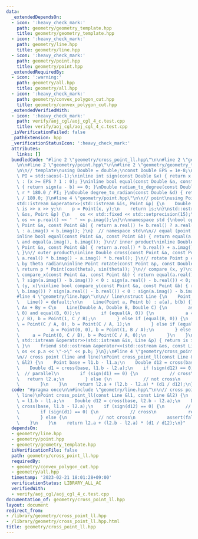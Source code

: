 ```yaml
---
data:
  _extendedDependsOn:
  - icon: ':heavy_check_mark:'
    path: geometry/geometry_template.hpp
    title: geometry/geometry_template.hpp
  - icon: ':heavy_check_mark:'
    path: geometry/line.hpp
    title: geometry/line.hpp
  - icon: ':heavy_check_mark:'
    path: geometry/point.hpp
    title: geometry/point.hpp
  _extendedRequiredBy:
  - icon: ':warning:'
    path: geometry/all.hpp
    title: geometry/all.hpp
  - icon: ':heavy_check_mark:'
    path: geometry/convex_polygon_cut.hpp
    title: geometry/convex_polygon_cut.hpp
  _extendedVerifiedWith:
  - icon: ':heavy_check_mark:'
    path: verify/aoj_cgl/aoj_cgl_4_c.test.cpp
    title: verify/aoj_cgl/aoj_cgl_4_c.test.cpp
  _isVerificationFailed: false
  _pathExtension: hpp
  _verificationStatusIcon: ':heavy_check_mark:'
  attributes:
    links: []
  bundledCode: "#line 2 \"geometry/cross_point_ll.hpp\"\n\n#line 2 \"geometry/line.hpp\"\
    \n\n#line 2 \"geometry/point.hpp\"\n\n#line 2 \"geometry/geometry_template.hpp\"\
    \n\n// template\nusing Double = double;\nconst Double EPS = 1e-8;\nconst Double\
    \ PI = std::acos(-1);\ninline int sign(const Double &x) { return x <= -EPS ? -1\
    \ : (x >= EPS ? 1 : 0); }\ninline bool equal(const Double &a, const Double &b)\
    \ { return sign(a - b) == 0; }\nDouble radian_to_degree(const Double &r) { return\
    \ r * 180.0 / PI; }\nDouble degree_to_radian(const Double &d) { return d * PI\
    \ / 180.0; }\n#line 4 \"geometry/point.hpp\"\n\n// point\nusing Point = std::complex<Double>;\n\
    std::istream &operator>>(std::istream &is, Point &p) {\n    Double x, y;\n   \
    \ is >> x >> y;\n    p = Point(x, y);\n    return is;\n}\nstd::ostream &operator<<(std::ostream\
    \ &os, Point &p) {\n    os << std::fixed << std::setprecision(15);\n    return\
    \ os << p.real() << ' ' << p.imag();\n}\n\nnamespace std {\nbool operator<(const\
    \ Point &a, const Point &b) { return a.real() != b.real() ? a.real() < b.real()\
    \ : a.imag() < b.imag(); }\n}  // namespace std\n\n// equal (point and point)\n\
    inline bool equal(const Point &a, const Point &b) { return equal(a.real(), b.real())\
    \ and equal(a.imag(), b.imag()); }\n// inner product\ninline Double dot(const\
    \ Point &a, const Point &b) { return a.real() * b.real() + a.imag() * b.imag();\
    \ }\n// outer product\ninline Double cross(const Point &a, const Point &b) { return\
    \ a.real() * b.imag() - a.imag() * b.real(); }\n// rotate Point p counterclockwise\
    \ by theta radian\ninline Point rotate(const Point &p, const Double &theta) {\
    \ return p * Point(cos(theta), sin(theta)); }\n// compare (x, y)\ninline bool\
    \ compare_x(const Point &a, const Point &b) { return equal(a.real(), b.real())\
    \ ? sign(a.imag() - b.imag()) < 0 : sign(a.real() - b.real()) < 0; }\n// compare\
    \ (y, x)\ninline bool compare_y(const Point &a, const Point &b) { return equal(a.imag(),\
    \ b.imag()) ? sign(a.real() - b.real()) < 0 : sign(a.imag() - b.imag()) < 0; }\n\
    #line 4 \"geometry/line.hpp\"\n\n// line\nstruct Line {\n    Point a, b;\n\n \
    \   Line() = default;\n\n    Line(Point a, Point b) : a(a), b(b) {}\n\n    //\
    \ Ax + By = C\n    Line(Double A, Double B, Double C) {\n        assert(equal(A,\
    \ 0) and equal(B, 0));\n        if (equal(A, 0)) {\n            a = Point(0, C\
    \ / B), b = Point(1, C / B);\n        } else if (equal(B, 0)) {\n            a\
    \ = Point(C / A, 0), b = Point(C / A, 1);\n        } else if (equal(C, 0)) {\n\
    \            a = Point(0, 0), b = Point(1, B / A);\n        } else {\n       \
    \     a = Point(0, C / B), b = Point(C / A, 0);\n        }\n    }\n\n    friend\
    \ std::istream &operator>>(std::istream &is, Line &p) { return is >> p.a >> p.b;\
    \ }\n    friend std::ostream &operator<<(std::ostream &os, const Line &p) { return\
    \ os << p.a << \"->\" << p.b; }\n};\n#line 4 \"geometry/cross_point_ll.hpp\"\n\
    \n// cross point (line and line)\nPoint cross_point_ll(const Line &l1, const Line\
    \ &l2) {\n    Point base = l1.b - l1.a;\n    Double d12 = cross(base, l2.b - l2.a);\n\
    \    Double d1 = cross(base, l1.b - l2.a);\n    if (sign(d12) == 0) {\n      \
    \  // parallel\n        if (sign(d1) == 0) {\n            // cross\n         \
    \   return l2.a;\n        } else {\n            // not cross\n            assert(false);\n\
    \        }\n    }\n    return l2.a + (l2.b - l2.a) * (d1 / d12);\n}\n"
  code: "#pragma once\n\n#include \"geometry/line.hpp\"\n\n// cross point (line and\
    \ line)\nPoint cross_point_ll(const Line &l1, const Line &l2) {\n    Point base\
    \ = l1.b - l1.a;\n    Double d12 = cross(base, l2.b - l2.a);\n    Double d1 =\
    \ cross(base, l1.b - l2.a);\n    if (sign(d12) == 0) {\n        // parallel\n\
    \        if (sign(d1) == 0) {\n            // cross\n            return l2.a;\n\
    \        } else {\n            // not cross\n            assert(false);\n    \
    \    }\n    }\n    return l2.a + (l2.b - l2.a) * (d1 / d12);\n}"
  dependsOn:
  - geometry/line.hpp
  - geometry/point.hpp
  - geometry/geometry_template.hpp
  isVerificationFile: false
  path: geometry/cross_point_ll.hpp
  requiredBy:
  - geometry/convex_polygon_cut.hpp
  - geometry/all.hpp
  timestamp: '2023-02-21 18:01:28+09:00'
  verificationStatus: LIBRARY_ALL_AC
  verifiedWith:
  - verify/aoj_cgl/aoj_cgl_4_c.test.cpp
documentation_of: geometry/cross_point_ll.hpp
layout: document
redirect_from:
- /library/geometry/cross_point_ll.hpp
- /library/geometry/cross_point_ll.hpp.html
title: geometry/cross_point_ll.hpp
---
```

